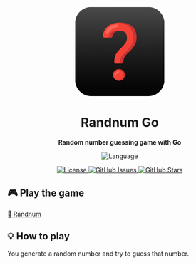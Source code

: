 <p align="center"><img src=".github/assets/logo.png" width="200px" alt="logo"/></p>
<h1 align="center">Randnum Go</h1>
<p align="center"><strong>Random number guessing game with Go</strong></p>

<p align="center">
  <img alt="Language" src="https://img.shields.io/badge/go-%2300ADD8.svg?style=for-the-badge&logo=go&logoColor=white">
</p>
<p align="center">
  <a href="https://opensource.org/licenses/gpl-3.0.html">
    <img alt="License" src="https://img.shields.io/github/license/emirhanolgn/randnumgo?color=success&style=for-the-badge">
  </a>

  <a href="https://github.com/emirhanolgn/randnumgo/issues">
    <img alt="GitHub Issues" src="https://img.shields.io/github/issues/emirhanolgn/randnumgo?style=for-the-badge">
  </a>

  <a href="https://github.com/emirhanolgn/randnumgo/stargazers">
    <img alt="GitHub Stars" src="https://img.shields.io/github/stars/emirhanolgn/randnumgo?style=for-the-badge">
  </a>
</p>

## 🎮 Play the game

[🔗 Randnum](https://replit.com/@EmirhanOlgn/randnumgo)

## 💡 How to play

You generate a random number and try to guess that number.

